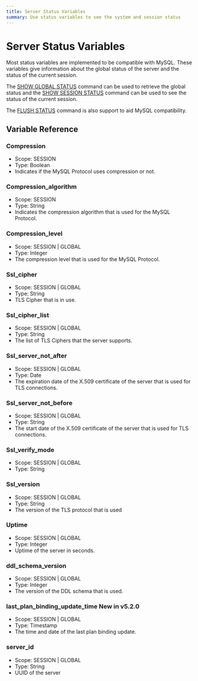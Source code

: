 ```yaml
---
title: Server Status Variables
summary: Use status variables to see the system and session status
---
```


# Server Status Variables

Most status variables are implemented to be compatible with MySQL. These variables give information about the global status of the server and the status of the current session.

The [SHOW GLOBAL STATUS](/sql-statements/sql-statement-show-status.md) command can be used to retrieve the global status and the [SHOW SESSION STATUS](/sql-statements/sql-statement-show-status.md) command can be used to see the status of the current session.

The [FLUSH STATUS](/sql-statements/sql-statement-flush-status.md) command is also support to aid MySQL compatibility.

## Variable Reference

### Compression

- Scope: SESSION
- Type: Boolean
- Indicates if the MySQL Protocol uses compression or not.

### Compression_algorithm

- Scope: SESSION
- Type: String
- Indicates the compression algorithm that is used for the MySQL Protocol.

### Compression_level

- Scope: SESSION | GLOBAL
- Type: Integer
- The compression level that is used for the MySQL Protocol.

### Ssl_cipher

- Scope: SESSION | GLOBAL
- Type: String
- TLS Cipher that is in use.

### Ssl_cipher_list

- Scope: SESSION | GLOBAL
- Type: String
- The list of TLS Ciphers that the server supports.

### Ssl_server_not_after

- Scope: SESSION | GLOBAL
- Type: Date
- The expiration date of the X.509 certificate of the server that is used for TLS connections.

### Ssl_server_not_before

- Scope: SESSION | GLOBAL
- Type: String
- The start date of the X.509 certificate of the server that is used for TLS connections.

### Ssl_verify_mode

- Scope: SESSION | GLOBAL
- Type: String

### Ssl_version

- Scope: SESSION | GLOBAL
- Type: String
- The version of the TLS protocol that is used

### Uptime

- Scope: SESSION | GLOBAL
- Type: Integer
- Uptime of the server in seconds.

### ddl_schema_version

- Scope: SESSION | GLOBAL
- Type: Integer
- The version of the DDL schema that is used.

### last_plan_binding_update_time <span class="version-mark">New in v5.2.0</span>

- Scope: SESSION | GLOBAL
- Type: Timestamp
- The time and date of the last plan binding update.

### server_id

- Scope: SESSION | GLOBAL
- Type: String
- UUID of the server
